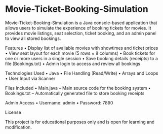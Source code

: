 # Movie-Ticket-Booking-Simulation
Movie-Ticket-Booking-Simulation is a Java console-based application that allows users to simulate the experience of booking tickets for movies. It provides movie listings, seat selection, ticket booking, and an admin panel to view all stored bookings.

Features
	•	Display list of available movies with showtimes and ticket prices
	•	View seat layout for each movie (5 rows × 8 columns)
	•	Book tickets for one or more users in a single session
	•	Save booking details (receipts) to a file (Bookings.txt)
	•	Admin login to access and review all bookings

Technologies Used
	•	Java
	•	File Handling (Read/Write)
	•	Arrays and Loops
	•	User Input via Scanner

Files Included
	•	Main.java – Main source code for the booking system
	•	Bookings.txt – Automatically generated file to store booking receipts

Admin Access
	•	Username: admin
	•	Password: 7890

License

This project is for educational purposes only and is open for learning and modification.
